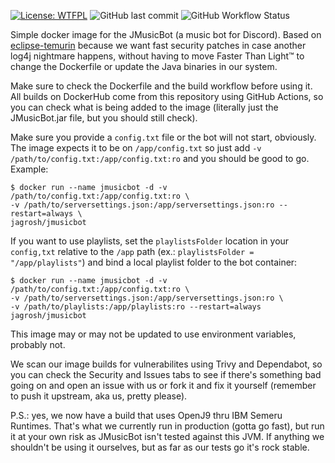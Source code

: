 [![License: WTFPL](https://img.shields.io/badge/License-WTFPL-brightgreen.svg)](http://www.wtfpl.net/about/)
![GitHub last commit](https://img.shields.io/github/last-commit/alexandreteles/jmusicbot_docker)
![GitHub Workflow Status](https://img.shields.io/github/workflow/status/alexandreteles/jmusicbot_docker/Build%20and%20push%20Docker%20image)

Simple docker image for the JMusicBot (a music bot for Discord). Based on [eclipse-temurin](https://hub.docker.com/_/eclipse-temurin) because we want fast security patches in case another log4j nightmare happens, without having to move Faster Than Light™ to change the Dockerfile or update the Java binaries in our system.

Make sure to check the Dockerfile and the build workflow before using it. All builds on DockerHub come from this repository using GitHub Actions, so you can check what is being added to the image (literally just the JMusicBot.jar file, but you should still check).

Make sure you provide a `config.txt` file or the bot will not start, obviously. The image expects it to be on `/app/config.txt` so just add `-v /path/to/config.txt:/app/config.txt:ro` and you should be good to go. Example:

```
$ docker run --name jmusicbot -d -v /path/to/config.txt:/app/config.txt:ro \
-v /path/to/serversettings.json:/app/serversettings.json:ro --restart=always \
jagrosh/jmusicbot
```

If you want to use playlists, set the `playlistsFolder` location in your `config,txt` relative to the `/app` path (ex.: `playlistsFolder = "/app/playlists"`) and bind a local playlist folder to the bot container:

```
$ docker run --name jmusicbot -d -v /path/to/config.txt:/app/config.txt:ro \
-v /path/to/serversettings.json:/app/serversettings.json:ro \
-v /path/to/playlists:/app/playlists:ro --restart=always jagrosh/jmusicbot
```

This image may or may not be updated to use environment variables, probably not.

We scan our image builds for vulnerabilites using Trivy and Dependabot, so you can check the Security and Issues tabs to see if there's something bad going on and open an issue with us or fork it and fix it yourself (remember to push it upstream, aka us, pretty please).

P.S.: yes, we now have a build that uses OpenJ9 thru IBM Semeru Runtimes. That's what we currently run in production (gotta go fast), but run it at your own risk as JMusicBot isn't tested against this JVM. If anything we shouldn't be using it ourselves, but as far as our tests go it's rock stable.
